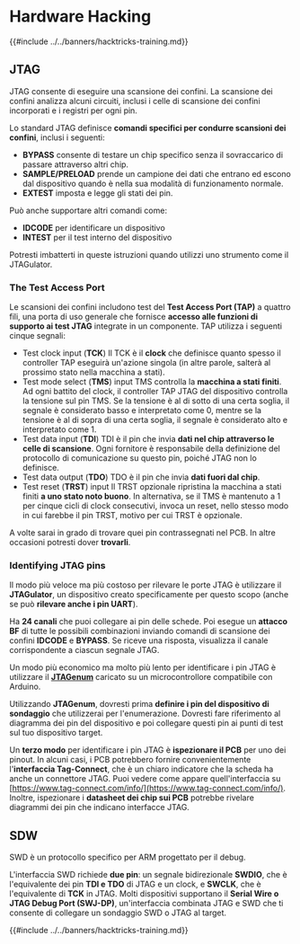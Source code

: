# Hardware Hacking

{{#include ../../banners/hacktricks-training.md}}

## JTAG

JTAG consente di eseguire una scansione dei confini. La scansione dei confini analizza alcuni circuiti, inclusi i celle di scansione dei confini incorporati e i registri per ogni pin.

Lo standard JTAG definisce **comandi specifici per condurre scansioni dei confini**, inclusi i seguenti:

- **BYPASS** consente di testare un chip specifico senza il sovraccarico di passare attraverso altri chip.
- **SAMPLE/PRELOAD** prende un campione dei dati che entrano ed escono dal dispositivo quando è nella sua modalità di funzionamento normale.
- **EXTEST** imposta e legge gli stati dei pin.

Può anche supportare altri comandi come:

- **IDCODE** per identificare un dispositivo
- **INTEST** per il test interno del dispositivo

Potresti imbatterti in queste istruzioni quando utilizzi uno strumento come il JTAGulator.

### The Test Access Port

Le scansioni dei confini includono test del **Test Access Port (TAP)** a quattro fili, una porta di uso generale che fornisce **accesso alle funzioni di supporto ai test JTAG** integrate in un componente. TAP utilizza i seguenti cinque segnali:

- Test clock input (**TCK**) Il TCK è il **clock** che definisce quanto spesso il controller TAP eseguirà un'azione singola (in altre parole, salterà al prossimo stato nella macchina a stati).
- Test mode select (**TMS**) input TMS controlla la **macchina a stati finiti**. Ad ogni battito del clock, il controller TAP JTAG del dispositivo controlla la tensione sul pin TMS. Se la tensione è al di sotto di una certa soglia, il segnale è considerato basso e interpretato come 0, mentre se la tensione è al di sopra di una certa soglia, il segnale è considerato alto e interpretato come 1.
- Test data input (**TDI**) TDI è il pin che invia **dati nel chip attraverso le celle di scansione**. Ogni fornitore è responsabile della definizione del protocollo di comunicazione su questo pin, poiché JTAG non lo definisce.
- Test data output (**TDO**) TDO è il pin che invia **dati fuori dal chip**.
- Test reset (**TRST**) input Il TRST opzionale ripristina la macchina a stati finiti **a uno stato noto buono**. In alternativa, se il TMS è mantenuto a 1 per cinque cicli di clock consecutivi, invoca un reset, nello stesso modo in cui farebbe il pin TRST, motivo per cui TRST è opzionale.

A volte sarai in grado di trovare quei pin contrassegnati nel PCB. In altre occasioni potresti dover **trovarli**.

### Identifying JTAG pins

Il modo più veloce ma più costoso per rilevare le porte JTAG è utilizzare il **JTAGulator**, un dispositivo creato specificamente per questo scopo (anche se può **rilevare anche i pin UART**).

Ha **24 canali** che puoi collegare ai pin delle schede. Poi esegue un **attacco BF** di tutte le possibili combinazioni inviando comandi di scansione dei confini **IDCODE** e **BYPASS**. Se riceve una risposta, visualizza il canale corrispondente a ciascun segnale JTAG.

Un modo più economico ma molto più lento per identificare i pin JTAG è utilizzare il [**JTAGenum**](https://github.com/cyphunk/JTAGenum/) caricato su un microcontrollore compatibile con Arduino.

Utilizzando **JTAGenum**, dovresti prima **definire i pin del dispositivo di sondaggio** che utilizzerai per l'enumerazione. Dovresti fare riferimento al diagramma dei pin del dispositivo e poi collegare questi pin ai punti di test sul tuo dispositivo target.

Un **terzo modo** per identificare i pin JTAG è **ispezionare il PCB** per uno dei pinout. In alcuni casi, i PCB potrebbero fornire convenientemente l'**interfaccia Tag-Connect**, che è un chiaro indicatore che la scheda ha anche un connettore JTAG. Puoi vedere come appare quell'interfaccia su [https://www.tag-connect.com/info/](https://www.tag-connect.com/info/). Inoltre, ispezionare i **datasheet dei chip sui PCB** potrebbe rivelare diagrammi dei pin che indicano interfacce JTAG.

## SDW

SWD è un protocollo specifico per ARM progettato per il debug.

L'interfaccia SWD richiede **due pin**: un segnale bidirezionale **SWDIO**, che è l'equivalente dei pin **TDI e TDO** di JTAG e un clock, e **SWCLK**, che è l'equivalente di **TCK** in JTAG. Molti dispositivi supportano il **Serial Wire o JTAG Debug Port (SWJ-DP)**, un'interfaccia combinata JTAG e SWD che ti consente di collegare un sondaggio SWD o JTAG al target.

{{#include ../../banners/hacktricks-training.md}}
